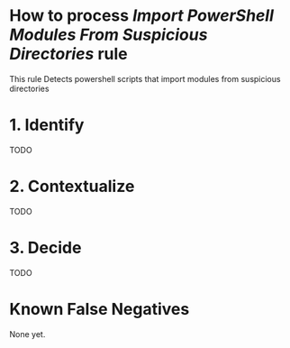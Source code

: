 # How to process *Import PowerShell Modules From Suspicious Directories* rule
This rule Detects powershell scripts that import modules from suspicious directories

# 1. Identify
TODO

# 2. Contextualize
TODO

# 3. Decide
TODO

# Known False Negatives
None yet.
